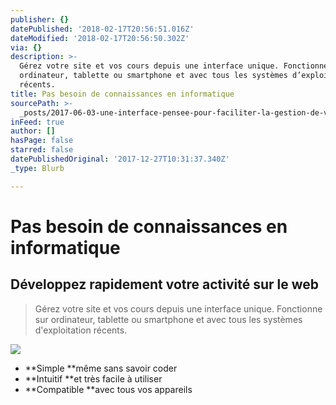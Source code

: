 ```yaml
---
publisher: {}
datePublished: '2018-02-17T20:56:51.016Z'
dateModified: '2018-02-17T20:56:50.302Z'
via: {}
description: >-
  Gérez votre site et vos cours depuis une interface unique. Fonctionne sur
  ordinateur, tablette ou smartphone et avec tous les systèmes d’exploitation
  récents. 
title: Pas besoin de connaissances en informatique
sourcePath: >-
  _posts/2017-06-03-une-interface-pensee-pour-faciliter-la-gestion-de-votre-espa.md
inFeed: true
author: []
hasPage: false
starred: false
datePublishedOriginal: '2017-12-27T10:31:37.340Z'
_type: Blurb

---
```

# Pas besoin de connaissances en informatique

## Développez rapidement votre activité sur le web

> Gérez votre site et vos cours depuis une interface unique. Fonctionne sur ordinateur, tablette ou smartphone et avec tous les systèmes d'exploitation récents. 

![](https://the-grid-user-content.s3-us-west-2.amazonaws.com/b68021e3-283d-4299-9961-34abaa7595ed.png)

* **Simple **même sans savoir coder
* **Intuitif **et très facile à utiliser
* **Compatible **avec tous vos appareils